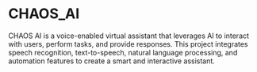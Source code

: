 # CHAOS_AI
CHAOS AI is a voice-enabled virtual assistant that leverages AI to interact with users, perform tasks, and provide responses. This project integrates speech recognition, text-to-speech, natural language processing, and automation features to create a smart and interactive assistant.
